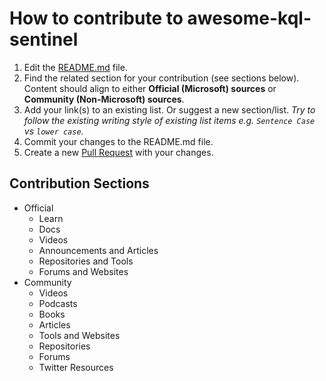 # How to contribute to awesome-kql-sentinel

1. Edit the [README.md](https://github.com/reprise99/awesome-kql-sentinel/edit/main/README.md) file.
2. Find the related section for your contribution (see sections below). Content should align to either **Official (Microsoft) sources** or **Community (Non-Microsoft) sources**.
3. Add your link(s) to an existing list. Or suggest a new section/list. *Try to follow the existing writing style of existing list items e.g. `Sentence Case` vs `lower case`.*
4. Commit your changes to the README.md file.
5. Create a new [Pull Request](https://github.com/reprise99/awesome-kql-sentinel/compare) with your changes.

## Contribution Sections

- Official
  - Learn
  - Docs
  - Videos
  - Announcements and Articles
  - Repositories and Tools
  - Forums and Websites
- Community
  - Videos
  - Podcasts
  - Books
  - Articles
  - Tools and Websites
  - Repositories
  - Forums
  - Twitter Resources
